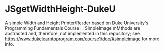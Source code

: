 # JSgetWidthHeight-DukeU
A simple Width and Height Printer/Reader based on Duke University's Programming Fundamentals Course
!!! SimpleImage mMthods are abstracted and, therefore, not implemented in this repository; see https://www.dukelearntoprogram.com/course1/doc/#simpleimage for more info.
